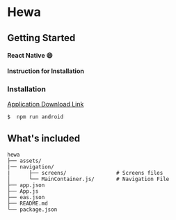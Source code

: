 

# Hewa

## Getting Started

#### React Native :smile:


**Instruction for Installation**


### Installation

[Application Download Link](https://expo.dev/accounts/joh88/projects/hewa/builds/f5e630d0-84aa-44ef-9ab0-07026111b5c6)

``` bash
$  npm run android
```

## What's included

```
hewa
├── assets/           
|── navigation/
|      ├── screens/                # Screens files
│      └── MainContainer.js/       # Navigation File
├── app.json
├── App.js
├── eas.json
├── README.md
└── package.json
```
